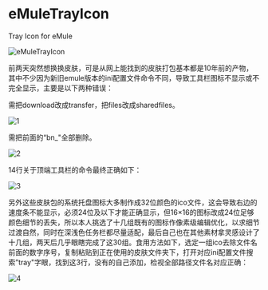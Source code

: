 # eMuleTrayIcon
Tray Icon for eMule

![eMuleTrayIcon](https://github.com/qkdummy/eMuleTrayIcon/blob/master/eMuleTrayIcon2.jpg)

前两天突然想换换皮肤，可是从网上能找到的皮肤打包基本都是10年前的产物，其中不少因为新旧emule版本的ini配置文件命令不同，导致工具栏图标不显示或不完全显示，主要是以下两种错误：

需把download改成transfer，把files改成sharedfiles。

![1](https://github.com/qkdummy/eMuleTrayIcon/blob/master/1.jpg)

需把前面的“bn_"全部删除。

![2](https://github.com/qkdummy/eMuleTrayIcon/blob/master/2.jpg)

14行关于顶端工具栏的命令最终正确如下：

![3](https://github.com/qkdummy/eMuleTrayIcon/blob/master/3.jpg)

另外这些皮肤包的系统托盘图标大多制作成32位颜色的ico文件，这会导致右边的速度条不能显示，必须24位及以下才能正确显示，但16×16的图标改成24位足够颜色细节的丢失，所以本人挑选了十几组既有的图标作像素级编辑优化，以求细节过渡自然，同时在深浅色任务栏都尽量适配，最后自己也在其他素材拿灵感设计了十几组，两天后几乎眼瞎完成了这30组。食用方法如下，选定一组ico去除文件名前面的数字序号，复制粘贴到正在使用的皮肤文件夹下，打开对应ini配置文件搜索”tray"字眼，找到这3行，没有的自己添加，检视全部路径文件名对应正确：

![4](https://github.com/qkdummy/eMuleTrayIcon/blob/master/4.jpg)
